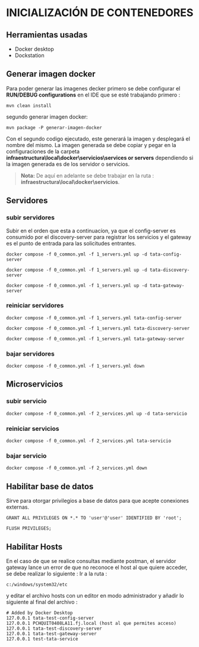 # INICIALIZACIÓN DE CONTENEDORES

## Herramientas usadas
- Docker desktop
-  Dockstation 

## Generar imagen docker
Para poder generar las imagenes decker primero se debe configurar el **RUN/DEBUG configurations** en el IDE que se esté trabajando primero :
```
mvn clean install
```
segundo generar imagen docker:
```
mvn package -P generar-imagen-docker
```
Con el segundo codigo ejecutado, este generará la imagen y desplegará el nombre del mismo.
La imagen generada se debe copiar y pegar en la configuraciones de la carpeta  **infraestructura\local\docker\servicios\services or servers**
dependiendo si la imagen generada es de los servidor o servicios.

> **Nota:** De aquí en adelante se debe trabajar en la ruta : **infraestructura\local\docker\servicios**.

## Servidores

### subir servidores
Subir en el orden que esta a continuacíon, ya que el config-server es consumido por el discovery-server para registrar los servicios y el gateway es el punto de entrada para las solicitudes entrantes.
```
docker compose -f 0_common.yml -f 1_servers.yml up -d tata-config-server
```
```
docker compose -f 0_common.yml -f 1_servers.yml up -d tata-discovery-server
```
```
docker compose -f 0_common.yml -f 1_servers.yml up -d tata-gateway-server
```
### reiniciar servidores
```
docker compose -f 0_common.yml -f 1_servers.yml tata-config-server
```
```
docker compose -f 0_common.yml -f 1_servers.yml tata-discovery-server
```
```
docker compose -f 0_common.yml -f 1_servers.yml tata-gateway-server
```
### bajar servidores
```
docker compose -f 0_common.yml -f 1_servers.yml down
```

## Microservicios

### subir servicio
```
docker compose -f 0_common.yml -f 2_services.yml up -d tata-servicio
```
### reiniciar servicios
```
docker compose -f 0_common.yml -f 2_services.yml tata-servicio
```
### bajar servicio
```
docker compose -f 0_common.yml -f 2_services.yml down
```
## Habilitar base de datos
Sirve para otorgar privilegios a base de datos para que acepte conexiones externas.
```
GRANT ALL PRIVILEGES ON *.* TO 'user'@'user' IDENTIFIED BY 'root';

FLUSH PRIVILEGES;
```
 ## Habilitar Hosts
 En el caso de que se realice consultas mediante postman, el servidor gateway lance un error de que no reconoce el host al que quiere acceder, se debe realizar lo siguiente : 
 Ir a la ruta : 
 ```
 c:/windows/system32/etc
 ```
  y editar el archivo hosts con un editor en modo administrador
 y añadir lo siguiente al final del archivo :
  ```
 # Added by Docker Desktop
127.0.0.1 tata-test-config-server
127.0.0.1 PCHQUIT0408LA11.fj.local (host al que permites acceso)
127.0.0.1 tata-test-discovery-server
127.0.0.1 tata-test-gateway-server
127.0.0.1 test-tata-service 
  ```
